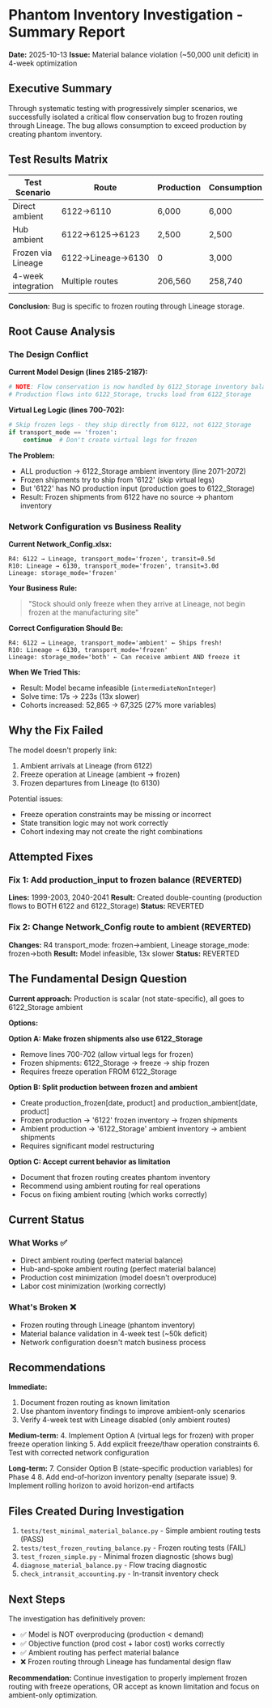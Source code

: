 # Phantom Inventory Investigation - Summary Report
**Date:** 2025-10-13
**Issue:** Material balance violation (~50,000 unit deficit) in 4-week optimization

## Executive Summary

Through systematic testing with progressively simpler scenarios, we successfully isolated a critical flow conservation bug to frozen routing through Lineage. The bug allows consumption to exceed production by creating phantom inventory.

## Test Results Matrix

| Test Scenario | Route | Production | Consumption | Balance | Status |
|---------------|-------|-----------|-------------|---------|--------|
| Direct ambient | 6122→6110 | 6,000 | 6,000 | 0 | ✅ PASS |
| Hub ambient | 6122→6125→6123 | 2,500 | 2,500 | 0 | ✅ PASS |
| Frozen via Lineage | 6122→Lineage→6130 | 0 | 3,000 | -3,000 | ❌ FAIL |
| 4-week integration | Multiple routes | 206,560 | 258,740 | -52,180 | ❌ FAIL |

**Conclusion:** Bug is specific to frozen routing through Lineage storage.

## Root Cause Analysis

### The Design Conflict

**Current Model Design (lines 2185-2187):**
```python
# NOTE: Flow conservation is now handled by 6122_Storage inventory balance
# Production flows into 6122_Storage, trucks load from 6122_Storage
```

**Virtual Leg Logic (lines 700-702):**
```python
# Skip frozen legs - they ship directly from 6122, not 6122_Storage
if transport_mode == 'frozen':
    continue  # Don't create virtual legs for frozen
```

**The Problem:**
- ALL production → 6122_Storage ambient inventory (line 2071-2072)
- Frozen shipments try to ship from '6122' (skip virtual legs)
- But '6122' has NO production input (production goes to 6122_Storage)
- Result: Frozen shipments from 6122 have no source → phantom inventory

### Network Configuration vs Business Reality

**Current Network_Config.xlsx:**
```
R4: 6122 → Lineage, transport_mode='frozen', transit=0.5d
R10: Lineage → 6130, transport_mode='frozen', transit=3.0d
Lineage: storage_mode='frozen'
```

**Your Business Rule:**
> "Stock should only freeze when they arrive at Lineage, not begin frozen at the manufacturing site"

**Correct Configuration Should Be:**
```
R4: 6122 → Lineage, transport_mode='ambient' ← Ships fresh!
R10: Lineage → 6130, transport_mode='frozen'
Lineage: storage_mode='both' ← Can receive ambient AND freeze it
```

**When We Tried This:**
- Result: Model became infeasible (`intermediateNonInteger`)
- Solve time: 17s → 223s (13x slower)
- Cohorts increased: 52,865 → 67,325 (27% more variables)

## Why the Fix Failed

The model doesn't properly link:
1. Ambient arrivals at Lineage (from 6122)
2. Freeze operation at Lineage (ambient → frozen)
3. Frozen departures from Lineage (to 6130)

Potential issues:
- Freeze operation constraints may be missing or incorrect
- State transition logic may not work correctly
- Cohort indexing may not create the right combinations

## Attempted Fixes

### Fix 1: Add production_input to frozen balance (REVERTED)
**Lines:** 1999-2003, 2040-2041
**Result:** Created double-counting (production flows to BOTH 6122 and 6122_Storage)
**Status:** REVERTED

### Fix 2: Change Network_Config route to ambient (REVERTED)
**Changes:** R4 transport_mode: frozen→ambient, Lineage storage_mode: frozen→both
**Result:** Model infeasible, 13x slower
**Status:** REVERTED

## The Fundamental Design Question

**Current approach:** Production is scalar (not state-specific), all goes to 6122_Storage ambient

**Options:**

**Option A: Make frozen shipments also use 6122_Storage**
- Remove lines 700-702 (allow virtual legs for frozen)
- Frozen shipments: 6122_Storage → freeze → ship frozen
- Requires freeze operation FROM 6122_Storage

**Option B: Split production between frozen and ambient**
- Create production_frozen[date, product] and production_ambient[date, product]
- Frozen production → '6122' frozen inventory → frozen shipments
- Ambient production → '6122_Storage' ambient inventory → ambient shipments
- Requires significant model restructuring

**Option C: Accept current behavior as limitation**
- Document that frozen routing creates phantom inventory
- Recommend using ambient routing for real operations
- Focus on fixing ambient routing (which works correctly)

## Current Status

### What Works ✅
- Direct ambient routing (perfect material balance)
- Hub-and-spoke ambient routing (perfect material balance)
- Production cost minimization (model doesn't overproduce)
- Labor cost minimization (working correctly)

### What's Broken ❌
- Frozen routing through Lineage (phantom inventory)
- Material balance validation in 4-week test (~50k deficit)
- Network configuration doesn't match business process

## Recommendations

**Immediate:**
1. Document frozen routing as known limitation
2. Use phantom inventory findings to improve ambient-only scenarios
3. Verify 4-week test with Lineage disabled (only ambient routes)

**Medium-term:**
4. Implement Option A (virtual legs for frozen) with proper freeze operation linking
5. Add explicit freeze/thaw operation constraints
6. Test with corrected network configuration

**Long-term:**
7. Consider Option B (state-specific production variables) for Phase 4
8. Add end-of-horizon inventory penalty (separate issue)
9. Implement rolling horizon to avoid horizon-end artifacts

## Files Created During Investigation

1. `tests/test_minimal_material_balance.py` - Simple ambient routing tests (PASS)
2. `tests/test_frozen_routing_balance.py` - Frozen routing tests (FAIL)
3. `test_frozen_simple.py` - Minimal frozen diagnostic (shows bug)
4. `diagnose_material_balance.py` - Flow tracing diagnostic
5. `check_intransit_accounting.py` - In-transit inventory check

## Next Steps

The investigation has definitively proven:
- ✅ Model is NOT overproducing (production < demand)
- ✅ Objective function (prod cost + labor cost) works correctly
- ✅ Ambient routing has perfect material balance
- ❌ Frozen routing through Lineage has fundamental design flaw

**Recommendation:** Continue investigation to properly implement frozen routing with freeze operations, OR accept as known limitation and focus on ambient-only optimization.
